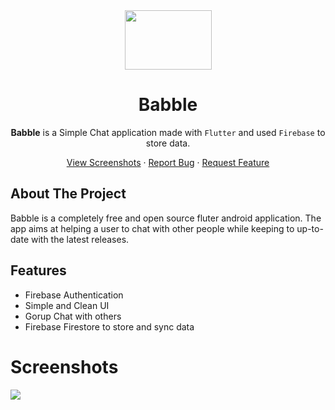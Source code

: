 <div align="center">
<img src="https://github.com/ralphcoder/babble/blob/master/source.gif" width="139px" height="95px">

<h1 align="center">Babble</h1>


**Babble** is a Simple Chat application made with `Flutter` and used `Firebase` to store data.
 <p>
    <a href="https://github.com/ralphcoder/babble">View Screenshots</a>
    ·
    <a href="https://github.com/ralphcoder/babble/issues">Report Bug</a>
    ·
    <a href="https://github.com/ralphcoder/babble/issues">Request Feature</a>
 </p>
</div>

## About The Project

<p>
 Babble is a completely free and open source fluter android application. The app aims at helping a user to chat with other people while keeping to up-to-date with the latest releases.
 </p>

## Features
 - Firebase Authentication
 - Simple and Clean UI
 - Gorup Chat with others
 - Firebase Firestore to store and sync data

# Screenshots
![](https://github.com/ralphcoder/babble/blob/master/flash%20chat.png)
